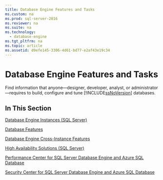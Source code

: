 ```yaml
---
title: Database Engine Features and Tasks
ms.custom: na
ms.prod: sql-server-2016
ms.reviewer: na
ms.suite: na
ms.technology: 
  - database-engine
ms.tgt_pltfrm: na
ms.topic: article
ms.assetid: d9efe145-3306-4d61-bd77-e2af43e19c34
---
```

# Database Engine Features and Tasks
  Find information that anyone—designer, developer, analyst, or administrator—requires to build, configure and tune [!INCLUDE[ssNoVersion](../../Token\Other/ssNoVersion_md.md)] databases.  
  
## In This Section  
 [Database Engine Instances &#40;SQL Server&#41;](../Topic/Database%20Engine%20Instances%20\(SQL%20Server\).md)  
  
 [Database Features](../../Topics\TopicNameNotContainA/Database-Features.md)  
  
 [Database Engine Cross-Instance Features](../../Topics\TopicNameNotContainA/Database-Engine-Cross-Instance-Features.md)  
  
 [High Availability Solutions &#40;SQL Server&#41;](../Topic/High%20Availability%20Solutions%20\(SQL%20Server\).md)  
  
 [Performance Center for SQL Server Database Engine and Azure SQL Database](../../Topics\TopicNameNotContainA/Performance-Center-for-SQL-Server-Database-Engine-and-Azure-SQL-Database.md)  
  
 [Security Center for SQL Server Database Engine and Azure SQL Database](../../Topics\TopicNameNotContainA/Security-Center-for-SQL-Server-Database-Engine-and-Azure-SQL-Database.md)  
  
  
